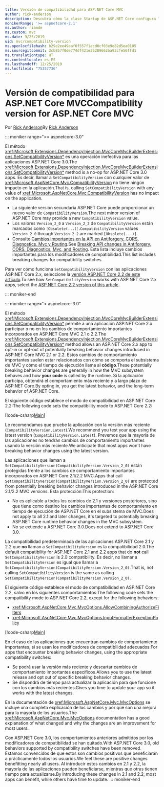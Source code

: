 ```yaml
---
title: Versión de compatibilidad para ASP.NET Core MVC
author: rick-anderson
description: Descubra cómo la clase Startup de ASP.NET Core configura los servicios y la canalización de solicitudes de la aplicación.
monikerRange: '>= aspnetcore-2.1'
ms.author: riande
ms.custom: mvc
ms.date: 9/25/2019
uid: mvc/compatibility-version
ms.openlocfilehash: b29e2ee49aaf0f557f1acd0cf03e9e82d5ea0105
ms.sourcegitcommit: 2cb857f0de774df421e35289662ba92cfe56ffd1
ms.translationtype: HT
ms.contentlocale: es-ES
ms.lasthandoff: 12/25/2019
ms.locfileid: "75357736"
---
```

# <a name="compatibility-version-for-aspnet-core-mvc"></a><span data-ttu-id="d3e3e-103">Versión de compatibilidad para ASP.NET Core MVC</span><span class="sxs-lookup"><span data-stu-id="d3e3e-103">Compatibility version for ASP.NET Core MVC</span></span>

<span data-ttu-id="d3e3e-104">Por [Rick Anderson](https://twitter.com/RickAndMSFT)</span><span class="sxs-lookup"><span data-stu-id="d3e3e-104">By [Rick Anderson](https://twitter.com/RickAndMSFT)</span></span>

::: moniker range=">= aspnetcore-3.0"

<span data-ttu-id="d3e3e-105">El método <xref:Microsoft.Extensions.DependencyInjection.MvcCoreMvcBuilderExtensions.SetCompatibilityVersion*> es una operación inefectiva para las aplicaciones ASP.NET Core 3.0.</span><span class="sxs-lookup"><span data-stu-id="d3e3e-105">The <xref:Microsoft.Extensions.DependencyInjection.MvcCoreMvcBuilderExtensions.SetCompatibilityVersion*> method is a no-op for ASP.NET Core 3.0 apps.</span></span> <span data-ttu-id="d3e3e-106">Es decir, llamar a `SetCompatibilityVersion` con cualquier valor de <xref:Microsoft.AspNetCore.Mvc.CompatibilityVersion> no tiene ningún impacto en la aplicación.</span><span class="sxs-lookup"><span data-stu-id="d3e3e-106">That is, calling `SetCompatibilityVersion` with any value of <xref:Microsoft.AspNetCore.Mvc.CompatibilityVersion> has no impact on the application.</span></span>

* <span data-ttu-id="d3e3e-107">La siguiente versión secundaria ASP.NET Core puede proporcionar un nuevo valor de `CompatibilityVersion`.</span><span class="sxs-lookup"><span data-stu-id="d3e3e-107">The next minor version of ASP.NET Core may provide a new `CompatibilityVersion` value.</span></span>
* <span data-ttu-id="d3e3e-108">Los valores `Version_2_0` a `Version_2_2` de `CompatibilityVersion` están marcados como `[Obsolete(...)]`.</span><span class="sxs-lookup"><span data-stu-id="d3e3e-108">`CompatibilityVersion` values `Version_2_0` through `Version_2_2` are marked `[Obsolete(...)]`.</span></span>
* <span data-ttu-id="d3e3e-109">Consulte [Cambios importantes en la API en Antiforgery, CORS, Diagnostics, Mvc y Routing](https://github.com/aspnet/Announcements/issues/387).</span><span class="sxs-lookup"><span data-stu-id="d3e3e-109">See [Breaking API changes in Antiforgery, CORS, Diagnostics, Mvc, and Routing](https://github.com/aspnet/Announcements/issues/387).</span></span> <span data-ttu-id="d3e3e-110">Esta lista incluye cambios importantes para los modificadores de compatibilidad.</span><span class="sxs-lookup"><span data-stu-id="d3e3e-110">This list includes breaking changes for compatibility switches.</span></span>

<span data-ttu-id="d3e3e-111">Para ver cómo funciona `SetCompatibilityVersion` con las aplicaciones ASP.NET Core 2.x, seleccione la [versión ASP.NET Core 2.2 de este artículo](https://docs.microsoft.com/aspnet/core/mvc/compatibility-version?view=aspnetcore-2.2).</span><span class="sxs-lookup"><span data-stu-id="d3e3e-111">To see how `SetCompatibilityVersion` works with ASP.NET Core 2.x apps, select the [ASP.NET Core 2.2 version of this article](https://docs.microsoft.com/aspnet/core/mvc/compatibility-version?view=aspnetcore-2.2).</span></span>

::: moniker-end

::: moniker range="< aspnetcore-3.0"

<span data-ttu-id="d3e3e-112">El método <xref:Microsoft.Extensions.DependencyInjection.MvcCoreMvcBuilderExtensions.SetCompatibilityVersion*> permite a una aplicación ASP.NET Core 2.x participar o no en los cambios de comportamiento importantes incorporados en ASP.NET Core MVC 2.1 o 2.2.</span><span class="sxs-lookup"><span data-stu-id="d3e3e-112">The <xref:Microsoft.Extensions.DependencyInjection.MvcCoreMvcBuilderExtensions.SetCompatibilityVersion*> method allows an ASP.NET Core 2.x app to opt-in or opt-out of potentially breaking behavior changes introduced in ASP.NET Core MVC 2.1 or 2.2.</span></span> <span data-ttu-id="d3e3e-113">Estos cambios de comportamiento importantes suelen estar relacionados con cómo se comporta el subsistema de MVC y cómo el tiempo de ejecución llama al **código**.</span><span class="sxs-lookup"><span data-stu-id="d3e3e-113">These potentially breaking behavior changes are generally in how the MVC subsystem behaves and how **your code** is called by the runtime.</span></span> <span data-ttu-id="d3e3e-114">Si la aplicación participa, obtendrá el comportamiento más reciente y a largo plazo de ASP.NET Core.</span><span class="sxs-lookup"><span data-stu-id="d3e3e-114">By opting in, you get the latest behavior, and the long-term behavior of ASP.NET Core.</span></span>

<span data-ttu-id="d3e3e-115">El siguiente código establece el modo de compatibilidad en ASP.NET Core 2.2:</span><span class="sxs-lookup"><span data-stu-id="d3e3e-115">The following code sets the compatibility mode to ASP.NET Core 2.2:</span></span>

[!code-csharp[Main](compatibility-version/samples/2.x/CompatibilityVersionSample/Startup.cs?name=snippet1)]

<span data-ttu-id="d3e3e-116">Le recomendamos que pruebe la aplicación con la versión más reciente (`CompatibilityVersion.Latest`).</span><span class="sxs-lookup"><span data-stu-id="d3e3e-116">We recommend you test your app using the latest version (`CompatibilityVersion.Latest`).</span></span> <span data-ttu-id="d3e3e-117">Prevemos que la mayoría de las aplicaciones no tendrán cambios de comportamiento importantes usando la versión más reciente.</span><span class="sxs-lookup"><span data-stu-id="d3e3e-117">We anticipate that most apps won't have breaking behavior changes using the latest version.</span></span>

<span data-ttu-id="d3e3e-118">Las aplicaciones que llaman a `SetCompatibilityVersion(CompatibilityVersion.Version_2_0)` están protegidas frente a los cambios de comportamiento importantes incorporados en ASP.NET Core 2.1/2.2 MVC.</span><span class="sxs-lookup"><span data-stu-id="d3e3e-118">Apps that call `SetCompatibilityVersion(CompatibilityVersion.Version_2_0)` are protected from potentially breaking behavior changes introduced in the ASP.NET Core 2.1/2.2 MVC versions.</span></span> <span data-ttu-id="d3e3e-119">Esta protección:</span><span class="sxs-lookup"><span data-stu-id="d3e3e-119">This protection:</span></span>

* <span data-ttu-id="d3e3e-120">No es aplicable a todos los cambios de 2.1 y versiones posteriores, sino que tiene como destino los cambios importantes de comportamiento en tiempo de ejecución de ASP.NET Core en el subsistema de MVC.</span><span class="sxs-lookup"><span data-stu-id="d3e3e-120">Does not apply to all 2.1 and later changes, it's targeted to potentially breaking ASP.NET Core runtime behavior changes in the MVC subsystem.</span></span>
* <span data-ttu-id="d3e3e-121">No se extiende a ASP.NET Core 3.0.</span><span class="sxs-lookup"><span data-stu-id="d3e3e-121">Does not extend to ASP.NET Core 3.0.</span></span>

<span data-ttu-id="d3e3e-122">La compatibilidad predeterminada de las aplicaciones ASP.NET Core 2.1 y 2.2 que **no** llaman a `SetCompatibilityVersion` es la compatibilidad 2.0.</span><span class="sxs-lookup"><span data-stu-id="d3e3e-122">The default compatibility for ASP.NET Core 2.1 and 2.2 apps that do **not** call `SetCompatibilityVersion` is 2.0 compatibility.</span></span> <span data-ttu-id="d3e3e-123">Es decir, no llamar a `SetCompatibilityVersion` es igual que llamar a `SetCompatibilityVersion(CompatibilityVersion.Version_2_0)`.</span><span class="sxs-lookup"><span data-stu-id="d3e3e-123">That is, not calling `SetCompatibilityVersion` is the same as calling `SetCompatibilityVersion(CompatibilityVersion.Version_2_0)`.</span></span>

<span data-ttu-id="d3e3e-124">El siguiente código establece el modo de compatibilidad en ASP.NET Core 2.2, salvo en los siguientes comportamientos:</span><span class="sxs-lookup"><span data-stu-id="d3e3e-124">The following code sets the compatibility mode to ASP.NET Core 2.2, except for the following behaviors:</span></span>

* <xref:Microsoft.AspNetCore.Mvc.MvcOptions.AllowCombiningAuthorizeFilters>
* <xref:Microsoft.AspNetCore.Mvc.MvcOptions.InputFormatterExceptionPolicy>

[!code-csharp[Main](compatibility-version/samples/2.x/CompatibilityVersionSample/Startup2.cs?name=snippet1)]

<span data-ttu-id="d3e3e-125">En el caso de las aplicaciones que encuentran cambios de comportamiento importantes, si se usan los modificadores de compatibilidad adecuados:</span><span class="sxs-lookup"><span data-stu-id="d3e3e-125">For apps that encounter breaking behavior changes, using the appropriate compatibility switches:</span></span>

* <span data-ttu-id="d3e3e-126">Se podrá usar la versión más reciente y descartar cambios de comportamiento importantes específicos.</span><span class="sxs-lookup"><span data-stu-id="d3e3e-126">Allows you to use the latest release and opt out of specific breaking behavior changes.</span></span>
* <span data-ttu-id="d3e3e-127">Se dispondrá de tiempo para actualizar la aplicación para que funcione con los cambios más recientes.</span><span class="sxs-lookup"><span data-stu-id="d3e3e-127">Gives you time to update your app so it works with the latest changes.</span></span>

<span data-ttu-id="d3e3e-128">En la documentación de <xref:Microsoft.AspNetCore.Mvc.MvcOptions> se incluye una completa explicación de los cambios y por qué son una mejora para la mayoría de los usuarios.</span><span class="sxs-lookup"><span data-stu-id="d3e3e-128">The <xref:Microsoft.AspNetCore.Mvc.MvcOptions> documentation has a good explanation of what changed and why the changes are an improvement for most users.</span></span>

<span data-ttu-id="d3e3e-129">Con ASP.NET Core 3.0, los comportamientos anteriores admitidos por los modificadores de compatibilidad se han quitado.</span><span class="sxs-lookup"><span data-stu-id="d3e3e-129">With ASP.NET Core 3.0, old behaviors supported by compatibility switches have been removed.</span></span> <span data-ttu-id="d3e3e-130">Estamos convencidos de que estos son cambios positivos que beneficiarán a prácticamente todos los usuarios.</span><span class="sxs-lookup"><span data-stu-id="d3e3e-130">We feel these are positive changes benefitting nearly all users.</span></span> <span data-ttu-id="d3e3e-131">Al introducir estos cambios en 2.1 y 2.2, la mayoría de las aplicaciones pueden beneficiarse, mientras que otras tienen tiempo para actualizarse.</span><span class="sxs-lookup"><span data-stu-id="d3e3e-131">By introducing these changes in 2.1 and 2.2, most apps can benefit, while others have time to update.</span></span>
::: moniker-end
